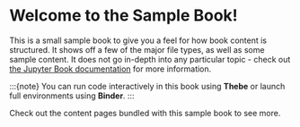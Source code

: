 # Welcome to the Sample Book!

This is a small sample book to give you a feel for how book content is
structured.
It shows off a few of the major file types, as well as some sample content.
It does not go in-depth into any particular topic - check out [the Jupyter Book documentation](https://jupyterbook.org) for more information.

:::{note}
You can run code interactively in this book using **Thebe** or launch full environments using **Binder**.
:::

Check out the content pages bundled with this sample book to see more.

```{tableofcontents}
```
